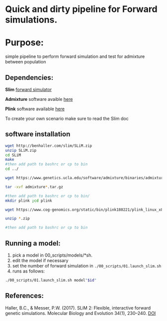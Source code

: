 # Quick and dirty pipeline for Forward simulations.

# Purpose:

simple pipeline to perform forward simulation and test for admixture between population

## Dependencies:

**Slim** [forward simulator](https://messerlab.org/slim/)

**Admixture** software avaible [here](https://www.genetics.ucla.edu/software/admixture/)


**Plink** software available [here](https://www.cog-genomics.org/plink2)

To create your own scenario make sure to read the Slim doc

## software installation

```bash
wget http://benhaller.com/slim/SLiM.zip
unzip SLiM.zip
cd SLiM
make
#then add path to bashrc or cp to bin
cd ../

wget https://www.genetics.ucla.edu/software/admixture/binaries/admixture_linux-1.3.0.tar.gz

tar -xvf admixture*.tar.gz

#then add path to bashrc or cp to bin/
mkdir plink ;cd plink

wget https://www.cog-genomics.org/static/bin/plink180221/plink_linux_x86_64.zip

unzip *.zip

#then add path to bashrc or cp to bin

```

## Running a model:

1. pick a model in 00_scripts/models/*sh.
2. edit the model if necessary
3. set the number of forward simulation in `./00_scripts/01.launch_slim.sh`
4. runs as follows:
```bash
./00_scripts/01.launch_slim.sh model"$id" 
```

## References:

Haller, B.C., & Messer, P.W. (2017). SLiM 2: Flexible, interactive forward genetic simulations. Molecular Biology and Evolution 34(1), 230–240. [DOI](http://dx.doi.org/10.1093/molbev/msw211)
